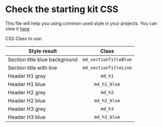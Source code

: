# Check the starting kit CSS

This file will help you using common used style in your projects.
You can view it [here](https://mediativecreative.github.io/starter-kit/)

CSS Class to use:

| Style result	| Class			|
| ------------- |:-------------:|
| Section title blue background | `md_sectionTitleBlue` |
| Section title with line | `md_sectionTitleLine` |
| Header H1 grey | `md_h1` |
| Header H1 blue | `md_h1_blue` |
| Header H2 grey | `md_h2` |
| Header H2 blue | `md_h2_blue` |
| Header H3 grey | `md_h3` |
| Header H3 blue | `md_h3_blue` |


